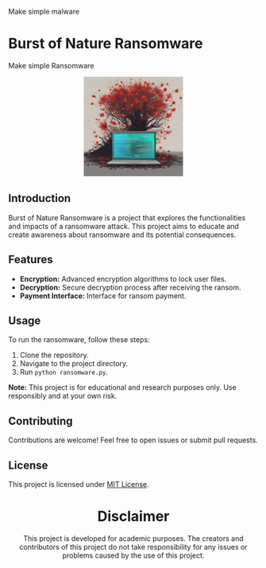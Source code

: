 Make simple malware

# Burst of Nature Ransomware

Make simple Ransomware
<center><img src="BoN-Mark.png" width="200" height="200"></center>

## Introduction

Burst of Nature Ransomware is a project that explores the functionalities and impacts of a ransomware attack. This project aims to educate and create awareness about ransomware and its potential consequences.

## Features

- **Encryption:** Advanced encryption algorithms to lock user files.
- **Decryption:** Secure decryption process after receiving the ransom.
- **Payment Interface:** Interface for ransom payment.

## Usage

To run the ransomware, follow these steps:

1. Clone the repository.
2. Navigate to the project directory.
3. Run `python ransomware.py`.

**Note:** This project is for educational and research purposes only. Use responsibly and at your own risk.

## Contributing

Contributions are welcome! Feel free to open issues or submit pull requests.

## License

This project is licensed under [MIT License](LICENSE).

<div align="center">

# Disclaimer

This project is developed for academic purposes. The creators and contributors of this project do not take responsibility for any issues or problems caused by the use of this project.

</div>
